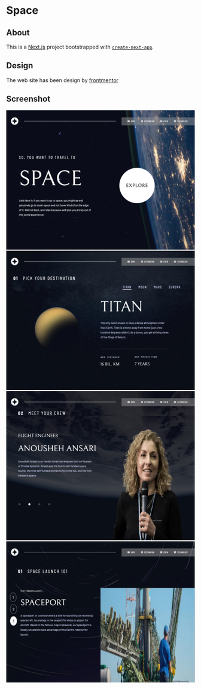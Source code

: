 # Space

## About

This is a [Next.js](https://nextjs.org/) project bootstrapped with [`create-next-app`](https://github.com/vercel/next.js/tree/canary/packages/create-next-app).

## Design
The web site has been design by [frontmentor](https://www.frontendmentor.io/challenges/space-tourism-multipage-website-gRWj1URZ3)

## Screenshot
![home page](https://github.com/WKasiban/space/blob/master/public/screenshot/screencapture-home-desktop.png)
![destination page](https://github.com/WKasiban/space/blob/master/public/screenshot/screencapture-destination-desktop.png)
![crew page with autoplay slider](https://github.com/WKasiban/space/blob/master/public/screenshot/screencapture-crew-desktop.png)
![technology page](https://github.com/WKasiban/space/blob/master/public/screenshot/screencapture-technology-desktop.png)

